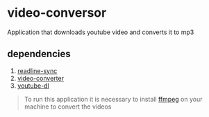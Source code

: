 # video-conversor
Application that downloads youtube video and converts it to mp3

## dependencies

1. [readline-sync](https://www.npmjs.com/package/readline-sync)
2. [video-converter](https://www.npmjs.com/package/video-converter)
3. [youtube-dl](https://www.npmjs.com/package/youtube-dl)

> To run this application it is necessary to install [ffmpeg](https://ffmpeg.org/download.html) on your machine to convert the videos





